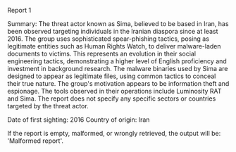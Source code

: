 
Report 1

Summary:
The threat actor known as Sima, believed to be based in Iran, has been observed targeting individuals in the Iranian diaspora since at least 2016. The group uses sophisticated spear-phishing tactics, posing as legitimate entities such as Human Rights Watch, to deliver malware-laden documents to victims. This represents an evolution in their social engineering tactics, demonstrating a higher level of English proficiency and investment in background research. The malware binaries used by Sima are designed to appear as legitimate files, using common tactics to conceal their true nature. The group's motivation appears to be information theft and espionage. The tools observed in their operations include Luminosity RAT and Sima. The report does not specify any specific sectors or countries targeted by the threat actor. 

Date of first sighting: 2016
Country of origin: Iran

If the report is empty, malformed, or wrongly retrieved, the output will be: 'Malformed report'.


